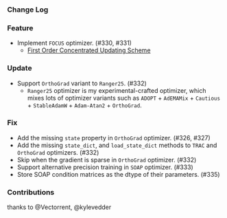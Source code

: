 ### Change Log

### Feature

* Implement `FOCUS` optimizer. (#330, #331)
    * [First Order Concentrated Updating Scheme](https://arxiv.org/abs/2501.12243) 

### Update

* Support `OrthoGrad` variant to `Ranger25`. (#332)
  * `Ranger25` optimizer is my experimental-crafted optimizer, which mixes lots of optimizer variants such as `ADOPT` + `AdEMAMix` + `Cautious` + `StableAdamW` + `Adam-Atan2` + `OrthoGrad`.

### Fix

* Add the missing `state` property in `OrthoGrad` optimizer. (#326, #327)
* Add the missing `state_dict`, and `load_state_dict` methods to `TRAC` and `OrthoGrad` optimizers. (#332)
* Skip when the gradient is sparse in `OrthoGrad` optimizer. (#332)
* Support alternative precision training in `SOAP` optimizer. (#333)
* Store SOAP condition matrices as the dtype of their parameters. (#335)

### Contributions

thanks to @Vectorrent, @kylevedder
